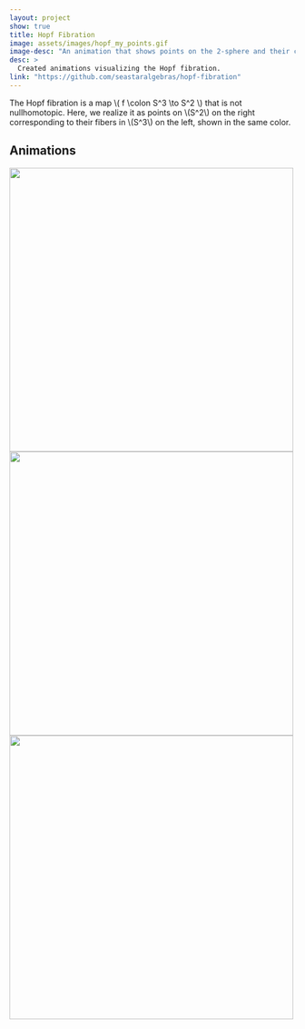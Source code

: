 ```yaml
---
layout: project
show: true
title: Hopf Fibration
image: assets/images/hopf_my_points.gif
image-desc: "An animation that shows points on the 2-sphere and their corresponding preimages under the Hopf map on the 3-sphere under a stereographic projection."
desc: >
  Created animations visualizing the Hopf fibration.
link: "https://github.com/seastaralgebras/hopf-fibration"
---
```



The Hopf fibration is a map \\( f \colon S^3 \to S^2 \\) that is not nullhomotopic. Here, we realize it as points on \\(S^2\\) on the right corresponding to their fibers in \\(S^3\\) on the left, shown in the same color. 

## Animations

<img src="{{ site.url }}/assets/images/hopf_latitudes.gif" width="500px" max-width="100%">
<img src="{{ site.url }}/assets/images/hopf_longitudes.gif" width="500px" max-width="100%">
<img src="{{ site.url }}/assets/images/hopf_my_points.gif" width="500px" max-width="100%">


